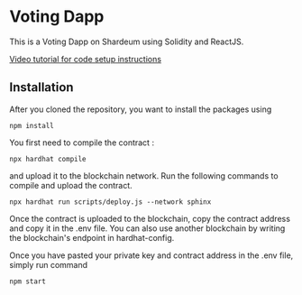 # Voting Dapp

This is a Voting Dapp on Shardeum using Solidity and ReactJS.

[Video tutorial for code setup instructions](https://www.loom.com/share/1cb0bab1a2454708ac935c37c1dfad62?sid=03165bd4-fe1b-4397-808b-282db36a2a38)

## Installation

After you cloned the repository, you want to install the packages using

```shell
npm install
```

You first need to compile the contract :

```shell
npx hardhat compile
```

and upload it to the blockchain network. Run the following commands to compile and upload the contract.

```shell
npx hardhat run scripts/deploy.js --network sphinx
```

Once the contract is uploaded to the blockchain, copy the contract address and copy it in the .env file. You can also use another blockchain by writing the blockchain's endpoint in hardhat-config.

Once you have pasted your private key and contract address in the .env file, simply run command

```shell
npm start
```
